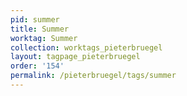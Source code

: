 ```yaml
---
pid: summer
title: Summer
worktag: Summer
collection: worktags_pieterbruegel
layout: tagpage_pieterbruegel
order: '154'
permalink: /pieterbruegel/tags/summer
---
```

